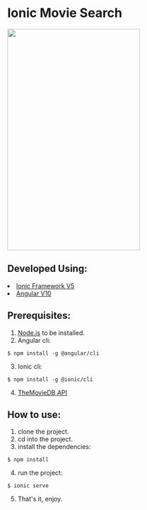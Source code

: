 # Ionic Movie Search

<img src="./doc/Demo.gif" align="middle" width= 300px height = 500px />

## Developed Using:
<lu>
<li>
<a href="https://ionicframework.com/">Ionic Framework V5</a>
</li>
<li>
<a href="https://angular.io/">Angular V10</a>
</li> </p>
</lu>

## Prerequisites:
1. <a href="https://nodejs.org/es/download/">Node.js</a> to be installed.
2. Angular cli:
```
$ npm install -g @angular/cli
```
3. Ionic cli:
```
$ npm install -g @ionic/cli
```
4. <a href="https://www.themoviedb.org/?language=es">TheMovieDB API</a>

## How to use:
1. clone the project.
2. cd into the project.
3. install the dependencies:
```
$ npm install
```
4. run the project:
```
$ ionic serve
```
5. That's it, enjoy.
